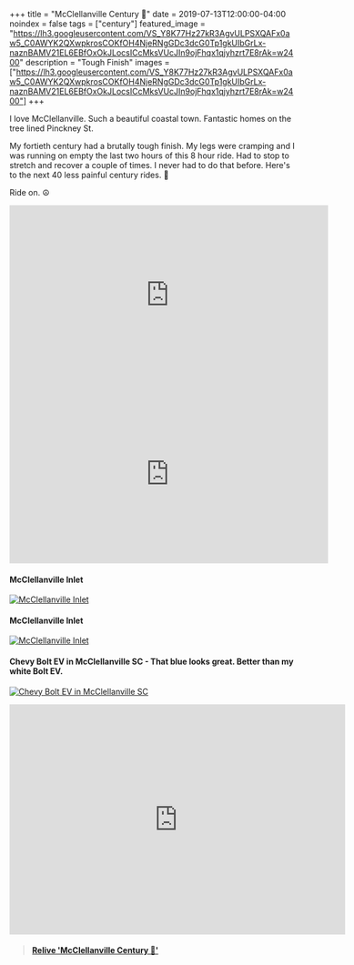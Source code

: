 +++
title =  "McClellanville Century 💯"
date = 2019-07-13T12:00:00-04:00
noindex = false
tags = ["century"]
featured_image = "https://lh3.googleusercontent.com/VS_Y8K77Hz27kR3AgvULPSXQAFx0aw5_C0AWYK2QXwpkrosCOKfOH4NjeRNgGDc3dcG0Tp1gkUIbGrLx-naznBAMV21EL6EBfOxOkJLocsICcMksVUcJIn9ojFhqx1qjyhzrt7E8rAk=w2400"
description = "Tough Finish"
images = ["https://lh3.googleusercontent.com/VS_Y8K77Hz27kR3AgvULPSXQAFx0aw5_C0AWYK2QXwpkrosCOKfOH4NjeRNgGDc3dcG0Tp1gkUIbGrLx-naznBAMV21EL6EBfOxOkJLocsICcMksVUcJIn9ojFhqx1qjyhzrt7E8rAk=w2400"]
+++

I love McClellanville. Such a beautiful coastal town. Fantastic homes on the tree lined Pinckney St.

My fortieth century had a brutally tough finish. My legs were cramping and I was running on empty the last two hours of this 8 hour ride. Had to stop to stretch and recover a couple of times. I never had to do that before. Here's to the next 40 less painful century rides. 🍺

Ride on. ☮

<iframe width="560" height="315" src="https://www.youtube.com/embed/nUFz-3lrfbU" frameborder="0" allow="accelerometer; autoplay; encrypted-media; gyroscope; picture-in-picture" allowfullscreen></iframe>

<iframe width="560" height="315" src="https://www.youtube.com/embed/_dtBgQZPISw" frameborder="0" allow="accelerometer; autoplay; encrypted-media; gyroscope; picture-in-picture" allowfullscreen></iframe>

#### McClellanville Inlet
[![McClellanville Inlet](https://lh3.googleusercontent.com/w3yJjLjvKSRxofh42sHLUX9iTv3yD5NQvRsK-zIGppXx8QWOuozU-XDbakwLX2mfsnYIqWQfPvhSihmO6CN7GodzjOvkBvscFv-v2bSq8Ii0dYuuKWEwMqvlplPc-1FC1mZa9wt77Co=w2400)](https://lh3.googleusercontent.com/w3yJjLjvKSRxofh42sHLUX9iTv3yD5NQvRsK-zIGppXx8QWOuozU-XDbakwLX2mfsnYIqWQfPvhSihmO6CN7GodzjOvkBvscFv-v2bSq8Ii0dYuuKWEwMqvlplPc-1FC1mZa9wt77Co=w2400)

#### McClellanville Inlet
[![McClellanville Inlet](https://lh3.googleusercontent.com/RMMCxWGWxisOI0W45GE6ZiQaRZdng3pHrFQfiKYPd7iS4yXW8Uzq9cBRJ1xgY33XR-VrZEAJwUE3JIt50V5X8zBWS0NY4hHcmQbmaQN1PBvfiDvLx3A11LvKNh2YabBvhn8G3k-Sjz4=w2400)](https://lh3.googleusercontent.com/RMMCxWGWxisOI0W45GE6ZiQaRZdng3pHrFQfiKYPd7iS4yXW8Uzq9cBRJ1xgY33XR-VrZEAJwUE3JIt50V5X8zBWS0NY4hHcmQbmaQN1PBvfiDvLx3A11LvKNh2YabBvhn8G3k-Sjz4=w2400)


#### Chevy Bolt EV in McClellanville SC - That blue looks great. Better than my white Bolt EV.
[![Chevy Bolt EV in McClellanville SC](https://lh3.googleusercontent.com/tEkz78pwQxQGmU3yxFzN-knw1f2MgLI9cmLIiDBbbluikCsY4sPlX7cuZSv00UqYT3iP7zDrSIyL8csUdv7gDkHmp_TqKGPkn4mXS3bbtngSkhxebtrKWwl9dX9U-YK5q1ZCCmKLejE=w2400)](https://lh3.googleusercontent.com/tEkz78pwQxQGmU3yxFzN-knw1f2MgLI9cmLIiDBbbluikCsY4sPlX7cuZSv00UqYT3iP7zDrSIyL8csUdv7gDkHmp_TqKGPkn4mXS3bbtngSkhxebtrKWwl9dX9U-YK5q1ZCCmKLejE=w2400)


<iframe height='405' width='590' frameborder='0' allowtransparency='true' scrolling='no' src='https://www.strava.com/activities/2528846706/embed/8a4d5875c7edc630cf1e7911d7bf6b5400f97988'></iframe>

<blockquote class="embedly-card" data-card-controls="0" data-card-key="f1631a41cb254ca5b035dc5747a5bd75"><h4><a href="https://www.relive.cc/view/g37364583906?r=embed-site">Relive 'McClellanville Century 💯'</a></h4></blockquote>
        <script async src="https://cdn.embedly.com/widgets/platform.js" charset="UTF-8"></script>
